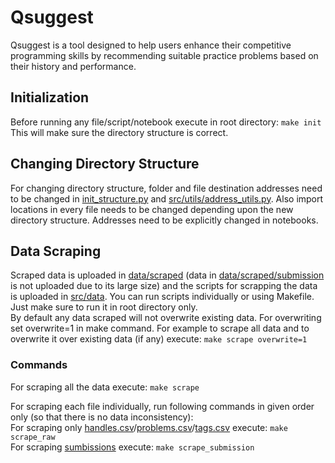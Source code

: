 # **Qsuggest**  
Qsuggest is a tool designed to help users enhance their competitive programming skills by recommending suitable practice problems based on their history and performance.  

## **Initialization**
Before running any file/script/notebook execute in root directory: `make init`  
This will make sure the directory structure is correct.

## **Changing Directory Structure**
For changing directory structure, folder and file destination addresses need to be changed in [init_structure.py](init_structure.py) and [src/utils/address_utils.py](src/utils/address_utils.py). Also import locations in every file needs to be changed depending upon the new directory structure. Addresses need to be explicitly changed in notebooks.

## **Data Scraping**  
Scraped data is uploaded in [data/scraped](data/scraped/) (data in [data/scraped/submission](data/scraped/submission/) is not uploaded due to its large size) and the scripts for scrapping the data is uploaded in [src/data](src/data/). You can run scripts individually or using Makefile. Just make sure to run it in root directory only.  
By default any data scraped will not overwrite existing data. For overwriting set overwrite=1 in make command. For example to scrape all data and to overwrite it over existing data (if any) execute: `make scrape overwrite=1`  
### **Commands**
For scraping all the data execute:  `make scrape`  


For scraping each file individually, run following commands in given order only (so that there is no data inconsistency):  
For scraping only [handles.csv](data/scraped/handles.csv)/[problems.csv](data/scraped/problems.csv)/[tags.csv](data/scraped/tags.csv) execute: `make scrape_raw`  
For scraping [sumbissions](data/scraped/submission) execute: `make scrape_submission`  
